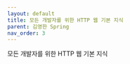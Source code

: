 ```yaml
---
layout: default
title: 모든 개발자를 위한 HTTP 웹 기본 지식
parent: 김영한 Spring
nav_order: 3
---
```


모든 개발자를 위한 HTTP 웹 기본 지식